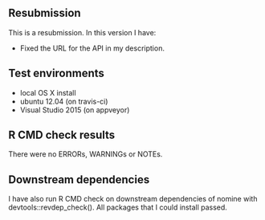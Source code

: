 ## Resubmission
This is a resubmission. In this version I have:

- Fixed the URL for the API in my description.

## Test environments
* local OS X install
* ubuntu 12.04 (on travis-ci)
* Visual Studio 2015 (on appveyor)

## R CMD check results
There were no ERRORs, WARNINGs or NOTEs.

## Downstream dependencies
I have also run R CMD check on downstream dependencies of nomine with devtools::revdep_check(). All packages that I could install passed.
